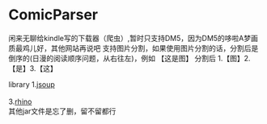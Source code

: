 # ComicParser
闲来无聊给kindle写的下载器（爬虫）,暂时只支持DM5，因为DM5的哆啦A梦画质最鸡儿好，其他网站再说吧
支持图片分割，如果使用图片分割的话，分割后是倒序的(日漫的阅读顺序问题，从右往左)，例如
【这是图】 分割后
1.【图】2.【是】3.【这】

library 
1.[jsoup](https://github.com/jhy/jsoup)<br />  
3.[rhino](https://developer.mozilla.org/zh-CN/docs/Mozilla/Projects/Rhino)<br />
其他jar文件是忘了删，留不留都行
